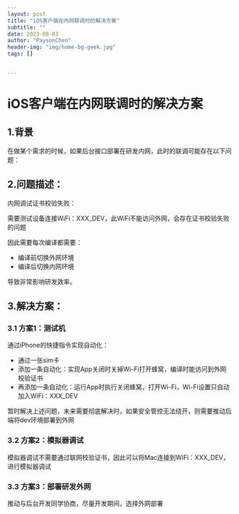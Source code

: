 ```yaml
---
layout: post
title: "iOS客户端在内网联调时的解决方案"
subtitle: ""
date: 2023-08-03
author: "PaysonChen"
header-img: "img/home-bg-geek.jpg"
tags: []


---
```




# iOS客户端在内网联调时的解决方案

## 1.背景

在做某个需求的时候，如果后台接口部署在研发内网，此时的联调可能存在以下问题：

## 2.问题描述：

内网调试证书校验失败：

需要测试设备连接WiFi：XXX_DEV，此WiFi不能访问外网，会存在证书校验失败的问题

因此需要每次编译都需要：

- 编译前切换外网环境
- 编译后切换内网环境

导致非常影响研发效率。

## 3.解决方案：

### 3.1 方案1：测试机

通过iPhone的快捷指令实现自动化：

- 通过一张sim卡
- 添加一条自动化：实现App关闭时关掉Wi-Fi打开蜂窝，编译时能访问到外网校验证书
- 再添加一条自动化：运行App时执行关闭蜂窝，打开Wi-Fi，Wi-Fi设置只自动加入WiFi：XXX_DEV

暂时解决上述问题，未来需要彻底解决时，如果安全管控无法绕开，则需要推动后端将dev环境部署到外网

### 3.2 方案2：模拟器调试

模拟器调试不需要通过联网校验证书，因此可以将Mac连接到WiFi：XXX_DEV，进行模拟器调试

### 3.3 方案3：部署研发外网

推动与后台开发同学协商，尽量开发期间，选择外网部署